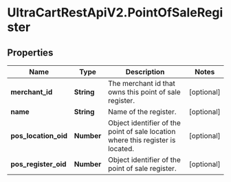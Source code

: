 # UltraCartRestApiV2.PointOfSaleRegister

## Properties
Name | Type | Description | Notes
------------ | ------------- | ------------- | -------------
**merchant_id** | **String** | The merchant id that owns this point of sale register. | [optional] 
**name** | **String** | Name of the register. | [optional] 
**pos_location_oid** | **Number** | Object identifier of the point of sale location where this register is located. | [optional] 
**pos_register_oid** | **Number** | Object identifier of the point of sale register. | [optional] 


